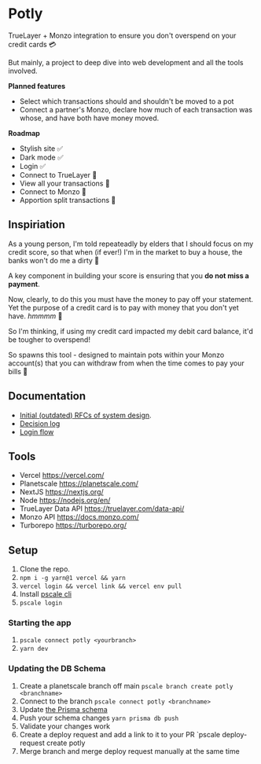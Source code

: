 # Potly

TrueLayer + Monzo integration to ensure you don't overspend on your credit cards 💳

But mainly, a project to deep dive into web development and all the tools involved.

**Planned features**

- Select which transactions should and shouldn't be moved to a pot
- Connect a partner's Monzo, declare how much of each transaction was whose, and have both have money moved.

**Roadmap**

- Stylish site ✅
- Dark mode ✅
- Login ✅
- Connect to TrueLayer 🔄
- View all your transactions 🔄
- Connect to Monzo 🔄
- Apportion split transactions 🔄

## Inspiriation

As a young person, I'm told repeateadly by elders that I should focus on my credit score, so that when (if ever!) I'm in the market to buy a house, the banks won't do me a dirty 🏦

A key component in building your score is ensuring that you **do not miss a payment**.

Now, clearly, to do this you must have the money to pay off your statement. Yet the purpose of a credit card is to pay with money that you don't yet have. *hmmmm* 🤔

So I'm thinking, if using my credit card impacted my debit card balance, it'd be tougher to overspend!

So spawns this tool - designed to maintain pots within your Monzo account(s) that you can withdraw from when the time comes to pay your bills 💸

## Documentation

- [Initial (outdated) RFCs of system design](https://drive.google.com/drive/folders/1F2I1wrt-ktIohBFUH62Ygdfm_BEbKWOf?usp=sharing).
- [Decision log](https://www.craft.do/s/jRtFvOz6WdaYtM)
- [Login flow](https://www.craft.do/s/I7f0Fdyq9Ywy9N)

## Tools

- Vercel https://vercel.com/
- Planetscale https://planetscale.com/
- NextJS https://nextjs.org/
- Node https://nodejs.org/en/
- TrueLayer Data API https://truelayer.com/data-api/
- Monzo API https://docs.monzo.com/
- Turborepo https://turborepo.org/

## Setup

1. Clone the repo.
2. `npm i -g yarn@1 vercel && yarn`
3. `vercel login && vercel link && vercel env pull`
4. Install [pscale cli](https://docs.planetscale.com/concepts/planetscale-environment-setup)
5. `pscale login`

### Starting the app

1. `pscale connect potly <yourbranch>`
2. `yarn dev`

### Updating the DB Schema

1. Create a planetscale branch off main `pscale branch create potly <branchname>`
2. Connect to the branch `pscale connect potly <branchname>`
3. Update [the Prisma schema](./website/prisma/schema.prisma)
4. Push your schema changes `yarn prisma db push`
5. Validate your changes work
6. Create a deploy request and add a link to it to your PR `pscale deploy-request create potly <branchname>
7. Merge branch and merge deploy request manually at the same time
